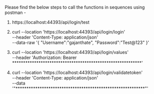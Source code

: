 Please find the below steps to call the functions in sequences using postman - 

1. https://localhost:44393/api/login/test




2. curl --location 'https://localhost:44393/api/login/login' \
--header 'Content-Type: application/json' \
--data-raw '{
    "Username":"gajanthate",
    "Password":"Test@123"
}'




3. curl --location 'https://localhost:44393/api/login/values' \
--header 'Authorization: Bearer ***********************************************************'




4. curl --location 'https://localhost:44393/api/login/validatetoken' \
--header 'Content-Type: application/json' \
--data '"***********************************************************"'

